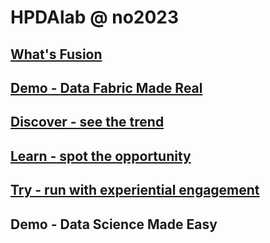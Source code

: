 # HPDAlab @ no2023


## [What's Fusion](f00-fusion.md)

## [Demo - Data Fabric Made Real](demo/udf-cancer-imaging.md)


## [Discover - see the trend](f01-discover.md)


## [Learn - spot the opportunity](f02-learn.md)


## [Try - run with experiential engagement](f03-try.md)


## Demo - Data Science Made Easy
